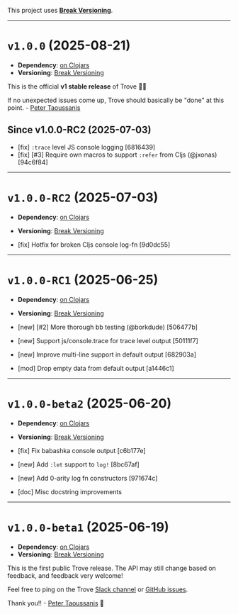 This project uses [**Break Versioning**](https://www.taoensso.com/break-versioning).

---

# `v1.0.0` (2025-08-21)

- **Dependency**: [on Clojars](https://clojars.org/com.taoensso/trove/versions/1.0.0)
- **Versioning**: [Break Versioning](https://www.taoensso.com/break-versioning)

This is the official **v1 stable release** of Trove 🍾🥳  

If no unexpected issues come up, Trove should basically be "done" at this point. \- [Peter Taoussanis](https://www.taoensso.com)

##  Since v1.0.0-RC2 (2025-07-03)

- \[fix] `:trace` level JS console logging \[6816439]
- \[fix] [#3] Require own macros to support `:refer` from Cljs (@jxonas) \[94c6f84]

---

# `v1.0.0-RC2` (2025-07-03)

- **Dependency**: [on Clojars](https://clojars.org/com.taoensso/trove/versions/1.0.0-RC2)
- **Versioning**: [Break Versioning](https://www.taoensso.com/break-versioning)

- \[fix] Hotfix for broken Cljs console log-fn \[9d0dc55]

---

# `v1.0.0-RC1` (2025-06-25)

- **Dependency**: [on Clojars](https://clojars.org/com.taoensso/trove/versions/1.0.0-RC1)
- **Versioning**: [Break Versioning](https://www.taoensso.com/break-versioning)

- \[new] [#2] More thorough bb testing (@borkdude) \[506477b]
- \[new] Support js/console.trace for trace level output \[50111f7]
- \[new] Improve multi-line support in default output \[682903a]
- \[mod] Drop empty data from default output \[a1446c1]

---

# `v1.0.0-beta2` (2025-06-20)

- **Dependency**: [on Clojars](https://clojars.org/com.taoensso/trove/versions/1.0.0-beta2)
- **Versioning**: [Break Versioning](https://www.taoensso.com/break-versioning)

- \[fix] Fix babashka console output \[c6b177e]
- \[new] Add `:let` support to `log!` \[8bc67af]
- \[new] Add 0-arity log fn constructors \[971674c]
- \[doc] Misc docstring improvements

---
# `v1.0.0-beta1` (2025-06-19)

- **Dependency**: [on Clojars](https://clojars.org/com.taoensso/trove/versions/1.0.0-beta1)
- **Versioning**: [Break Versioning](https://www.taoensso.com/break-versioning)

This is the first public Trove release. The API may still change based on feedback, and feedback very welcome!

Feel free to ping on the Trove [Slack channel](http://taoensso.com/trove/slack) or [GitHub issues](https://github.com/taoensso/trove/issues).

Thank you!! - [Peter Taoussanis](https://www.taoensso.com) 🙏

